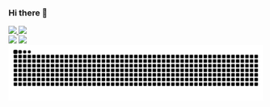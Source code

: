 ### Hi there 👋
<div>
  <a href="https://github.com/Davi-Souza-Dev">
  <img height="180em" src="https://github-readme-stats.vercel.app/api?username=Davi-Souza-Dev&show_icons=true&theme=dark">
  <img height="180em" src="https://github-readme-stats.vercel.app/api/top-langs/?username=Davi-Souza-Dev&layout=compact&theme=dark">
</div>
<div>
  <a href="https://www.instagram.com/davi.dev97/"><img  src="https://img.shields.io/badge/Instagram-E4405F?style=for-the-badge&logo=instagram&logoColor=white"></a>
    <a href="https://www.linkedin.com/in/davi-souza-a90a78244/"><img  src="https://img.shields.io/badge/LinkedIn-0077B5?style=for-the-badge&logo=linkedin&logoColor=white"></a>
</div>
<picture>
  <source media="(prefers-color-scheme: dark)" srcset="https://raw.githubusercontent.com/Davi-Souza-Dev/Davi-Souza-Dev/output/github-contribution-grid-snake-dark.svg">
  <source media="(prefers-color-scheme: light)" srcset="https://raw.githubusercontent.com/Davi-Souza-Dev/Davi-Souza-Dev/output/github-contribution-grid-snake.svg">
  <img alt="github contribution grid snake animation" src="https://raw.githubusercontent.com/Davi-Souza-Dev/Davi-Souza-Dev/output/github-contribution-grid-snake.svg">
</picture>
<!--
**Davi-Souza-Dev/Davi-Souza-Dev** is a ✨ _special_ ✨ repository because its `README.md` (this file) appears on your GitHub profile.

Here are some ideas to get you started:

- 🔭 I’m currently working on ...
- 🌱 I’m currently learning ...
- 👯 I’m looking to collaborate on ...
- 🤔 I’m looking for help with ...
- 💬 Ask me about ...
- 📫 How to reach me: ..
- 😄 Pronouns: ...
- ⚡ Fun fact: ...
-->


